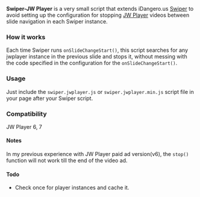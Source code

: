**Swiper-JW Player** is a very small script that extends iDangero.us [Swiper](http://www.idangero.us/swiper/) to avoid setting up the configuration for stopping [JW Player](http://www.jwplayer.com/) videos between slide navigation in each Swiper instance. 

### How it works

Each time Swiper runs `onSlideChangeStart()`, this script searches for any jwplayer instance in the previous slide and stops it, without messing with the code specified in the configuration for the `onSlideChangeStart()`.

### Usage

Just include the `swiper.jwplayer.js` or `swiper.jwplayer.min.js` script file in your page after your Swiper script.

### Compatibility

JW Player 6, 7

#### Notes

In my previous experience with JW Player paid ad version(v6), the `stop()` function will not work till the end of the video ad.

#### Todo

* Check once for player instances and cache it. 